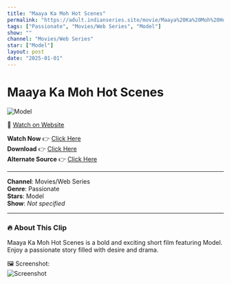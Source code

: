 ```yaml
---
title: "Maaya Ka Moh Hot Scenes"
permalink: "https://adult.indianseries.site/movie/Maaya%20Ka%20Moh%20Hot%20Scenes"
tags: ["Passionate", "Movies/Web Series", "Model"]
show: ""
channel: "Movies/Web Series"
star: ["Model"]
layout: post
date: "2025-01-01"
---
```


# Maaya Ka Moh Hot Scenes

![Model](https://shorts.desisins.com/wp-content/uploads/2024/09/Maya-Ka-Moha-DesiSins.com_.jpg)

🔗 [Watch on Website](https://adult.indianseries.site/movie/Maaya%20Ka%20Moh%20Hot%20Scenes)

**Watch Now** 👉 [Click Here](https://adult.indianseries.site/movie/Maaya%20Ka%20Moh%20Hot%20Scenes)  
**Download** 👉 [Click Here](https://adult.indianseries.site/movie/Maaya%20Ka%20Moh%20Hot%20Scenes)  
**Alternate Source** 👉 [Click Here](https://adult.indianseries.site/movie/Maaya%20Ka%20Moh%20Hot%20Scenes)

---

**Channel**: Movies/Web Series  
**Genre**: Passionate  
**Stars**: Model  
**Show**: *Not specified*

---

### 🔥 About This Clip

Maaya Ka Moh Hot Scenes is a bold and exciting short film featuring Model. Enjoy a passionate story filled with desire and drama.
 
🖼️ Screenshot:  
![Screenshot](https://shorts.desisins.com/wp-content/uploads/2024/09/Maya-Ka-Moha-DesiSins.com_.jpg)
